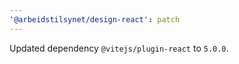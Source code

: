 ```yaml
---
'@arbeidstilsynet/design-react': patch
---
```


Updated dependency `@vitejs/plugin-react` to `5.0.0`.
